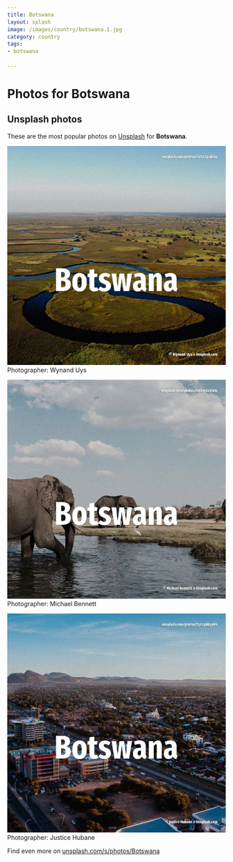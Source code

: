 ```yaml
---
title: Botswana
layout: splash
image: /images/country/botswana.1.jpg
category: country
tags:
- botswana

---
```

# Photos for Botswana
 
## Unsplash photos
These are the most popular photos on [Unsplash](https://unsplash.com) for **Botswana**.
 
![Botswana](/images/country/botswana.1.jpg)
Photographer:  Wynand Uys
 
![Botswana](/images/country/botswana.2.jpg)
Photographer:  Michael Bennett
 
![Botswana](/images/country/botswana.3.jpg)
Photographer:  Justice Hubane
 
Find even more on [unsplash.com/s/photos/Botswana](https://unsplash.com/s/photos/Botswana)
 
